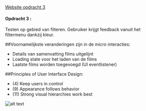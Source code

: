 [Website opdracht 3](https://stefanvanbrummelen.github.io/Frontend-for-Designers/Opdracht%203/v3/)


#### Opdracht 3 : 

Testen op gebied van filteren. Gebruiker krijgt feedback vanuit het filtermenu dankzij kleur.

##Voornamelijkste veranderingen zijn in de micro interacties:
- Details van samenvatting films uitgelijnt
- Loading state voor het laden van de films
- Laatste films worden toegevoegd (UI eventlistener)


##Principles of User Interface Design:
- (4) Keep users in control
- (9) Appearance follows behavior
- (11) Strong visual hierarchies work best


![alt text](https://stefanvanbrummelen.github.io/Frontend-for-Designers/Opdracht%203/v5/assets/images/article.png)
